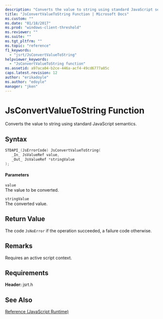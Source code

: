 ```yaml
---
description: "Converts the value to string using standard JavaScript semantics."
title: "JsConvertValueToString Function | Microsoft Docs"
ms.custom: ""
ms.date: "01/18/2017"
ms.prod: "windows-client-threshold"
ms.reviewer: ""
ms.suite: ""
ms.tgt_pltfrm: ""
ms.topic: "reference"
f1_keywords: 
  - "jsrt/JsConvertValueToString"
helpviewer_keywords: 
  - "JsConvertValueToString function"
ms.assetid: a97aca04-b2ce-446a-acf4-49cd6777a85c
caps.latest.revision: 12
author: "erikadoyle"
ms.author: "edoyle"
manager: "jken"
---
```

# JsConvertValueToString Function
Converts the value to string using standard JavaScript semantics.  
  
## Syntax  
  
```cpp  
STDAPI_(JsErrorCode) JsConvertValueToString(  
   _In_ JsValueRef value,  
   _Out_ JsValueRef *stringValue  
);  
```  
  
#### Parameters  
 `value`  
 The value to be converted.  
  
 `stringValue`  
 The converted value.  
  
## Return Value  
 The code `JsNoError` if the operation succeeded, a failure code otherwise.  
  
## Remarks  
 Requires an active script context.  
  
## Requirements  
 **Header:** jsrt.h  
  
## See Also  
 [Reference (JavaScript Runtime)](../chakra-hosting/reference-javascript-runtime.md)